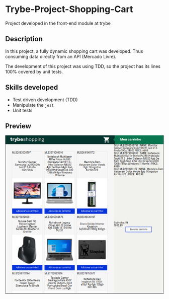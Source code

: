 # Trybe-Project-Shopping-Cart

Project developed in the front-end module at trybe

## Description

In this project, a fully dynamic shopping cart was developed. Thus consuming data directly from an API (Mercado Livre).

The development of this project was using TDD, so the project has its lines 100% covered by unit tests.

## Skills developed

- Test driven development (TDD)
- Manipulate the `jest`
- Unit tests

## Preview

![example Shopping Cart](./example.png)